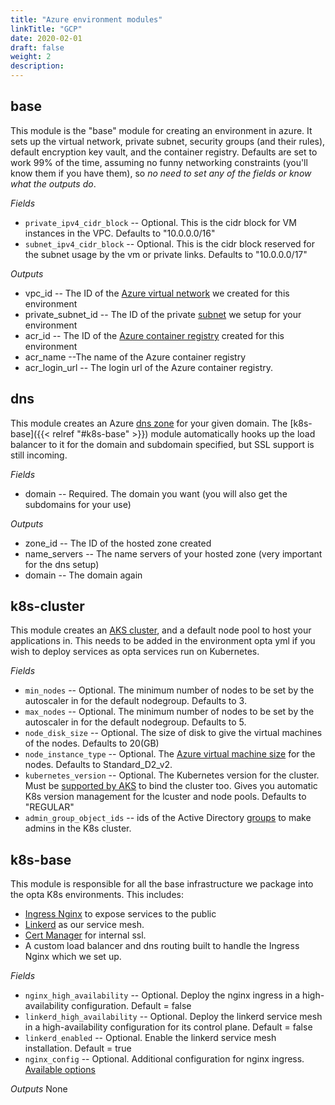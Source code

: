 ```yaml
---
title: "Azure environment modules"
linkTitle: "GCP"
date: 2020-02-01
draft: false
weight: 2
description:
---
```


## base
This module is the "base" module for creating an environment in azure. It sets up the virtual network, private subnet, 
security groups (and their rules), default encryption key vault, and the container registry. Defaults are set to work 
99% of the time, assuming no funny networking constraints (you'll know them if you have them), so 
_no need to set any of the fields or know what the outputs do_.

*Fields*
* `private_ipv4_cidr_block` -- Optional. This is the cidr block for VM instances in the VPC. Defaults to "10.0.0.0/16"
* `subnet_ipv4_cidr_block` -- Optional. This is the cidr block reserved for the subnet usage by the vm or private links. Defaults to "10.0.0.0/17"

*Outputs*
* vpc_id -- The ID of the [Azure virtual network](https://docs.microsoft.com/en-us/azure/virtual-network/virtual-networks-overview) we created for this environment
* private_subnet_id -- The ID of the private [subnet](https://docs.microsoft.com/en-us/azure/virtual-network/virtual-network-manage-subnet)
  we setup for your environment
* acr_id -- The ID of the [Azure container registry](https://azure.microsoft.com/en-us/services/container-registry/) created for this environment
* acr_name --The name of the Azure container registry
* acr_login_url -- The login url of the Azure container registry.

## dns
This module creates an Azure [dns zone](https://azure.microsoft.com/en-us/services/dns/) for
your given domain. The [k8s-base]({{< relref "#k8s-base" >}}) module automatically hooks up the load balancer to it
for the domain and subdomain specified, but SSL support is still incoming.

*Fields*
* domain -- Required. The domain you want (you will also get the subdomains for your use)

*Outputs*
* zone_id -- The ID of the hosted zone created
* name_servers -- The name servers of your hosted zone (very important for the dns setup)
* domain -- The domain again

## k8s-cluster
This module creates an [AKS cluster](https://azure.microsoft.com/en-us/services/kubernetes-service/), and a default
node pool to host your applications in. This needs to be added in the environment opta yml if you wish to deploy services
as opta services run on Kubernetes.

*Fields*
* `min_nodes` -- Optional. The minimum number of nodes to be set by the autoscaler in for the default nodegroup. Defaults to 3.
* `max_nodes` -- Optional. The minimum number of nodes to be set by the autoscaler in for the default nodegroup. Defaults to 5.
* `node_disk_size` -- Optional. The size of disk to give the virtual machines of the nodes. Defaults to 20(GB)
* `node_instance_type` -- Optional. The [Azure virtual machine size](https://docs.microsoft.com/en-us/azure/cloud-services/cloud-services-sizes-specs) for the nodes. Defaults
  to Standard_D2_v2.
* `kubernetes_version` -- Optional. The Kubernetes version for the cluster. Must be [supported by AKS](https://docs.microsoft.com/en-us/azure/aks/supported-kubernetes-versions)
  to bind the cluster too. Gives you automatic K8s version management for the lcuster and node pools. Defaults to "REGULAR"
* `admin_group_object_ids` -- ids of the Active Directory [groups](https://docs.microsoft.com/en-us/azure/active-directory/fundamentals/active-directory-groups-create-azure-portal) to make admins in the K8s cluster.

## k8s-base
This module is responsible for all the base infrastructure we package into the opta K8s environments. This includes:
* [Ingress Nginx](https://github.com/kubernetes/ingress-nginx) to expose services to the public
* [Linkerd](https://linkerd.io/) as our service mesh.
* [Cert Manager](https://cert-manager.io/docs/) for internal ssl.
* A custom load balancer and dns routing built to handle the Ingress Nginx which we set up.

*Fields*
* `nginx_high_availability` -- Optional. Deploy the nginx ingress in a high-availability configuration. Default = false
* `linkerd_high_availability` -- Optional. Deploy the linkerd service mesh in a high-availability configuration for its control plane. Default = false
* `linkerd_enabled` -- Optional. Enable the linkerd service mesh installation. Default =  true
* `nginx_config` -- Optional. Additional configuration for nginx ingress. [Available options](https://kubernetes.github.io/ingress-nginx/user-guide/nginx-configuration/configmap/#configuration-options)

*Outputs*
None
